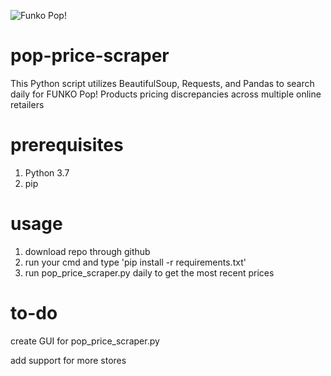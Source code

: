 ![Funko Pop!](http://diskingdom.com/wp-content/uploads/2015/01/pop-vinyls-vault-banner-1024x401.jpg)

# pop-price-scraper
This Python script utilizes BeautifulSoup, Requests, and Pandas to search daily for FUNKO Pop! Products pricing discrepancies across multiple online retailers

# prerequisites
1. Python 3.7
2. pip

# usage
1. download repo through github
2. run your cmd and type 'pip install -r requirements.txt' 
3. run pop_price_scraper.py daily to get the most recent prices
   
# to-do
create GUI for pop_price_scraper.py

add support for more stores
